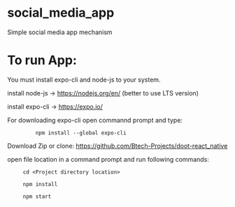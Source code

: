 # social_media_app
Simple social media app mechanism
<h1>To run App:</h1>
You must install expo-cli and node-js to your system.

install node-js -> https://nodejs.org/en/    (better to use LTS version)

install expo-cli -> https://expo.io/

For downloading expo-cli open commannd prompt and type:

             npm install --global expo-cli




 Download Zip or clone:
 <a>https://github.com/Btech-Projects/doot-react_native</a>

   open file location in a command prompt and run following commands:
         
         cd <Project directory location>

         npm install

         npm start
